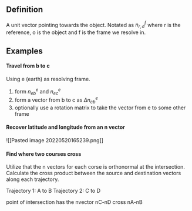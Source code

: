 ## Definition 

A unit vector pointing towards the object. Notated as $n_{r, o}^{f}$ where r is the reference, o is the object and f is the frame we resolve in.


## Examples


#### Travel from b to c
Using e (earth) as resolving frame.

1. form $n_{eb}^e$ and $n_{ec}^e$ 
2. form a vector from b to c as $\Delta n_{cb}^e$
3. optionally use a rotation matrix to take the vector from e to some other frame

#### Recover latitude and longitude from an n vector
![[Pasted image 20220520165239.png]]

#### Find where two courses cross
Utilize that the n vectors for each corse is orthonormal at the intersection. Calculate the cross product between the source and destination vectors along each trajectory.

Trajectory 1: A to B
Trajectory 2: C to D

point of intersection has the nvector nC-nD cross nA-nB